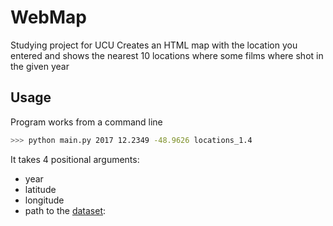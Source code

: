 # WebMap
Studying project for UCU
Creates an HTML map with the location you entered and shows the nearest 10 locations where some films where shot in the given year

## Usage
Program works from a command line
```bash
>>> python main.py 2017 12.2349 -48.9626 locations_1.4
```
It takes 4 positional arguments:
- year 
- latitude 
- longitude
- path to the [dataset](https://github.com/beheni/WebMap/blob/main/locations_1.4.list): 
